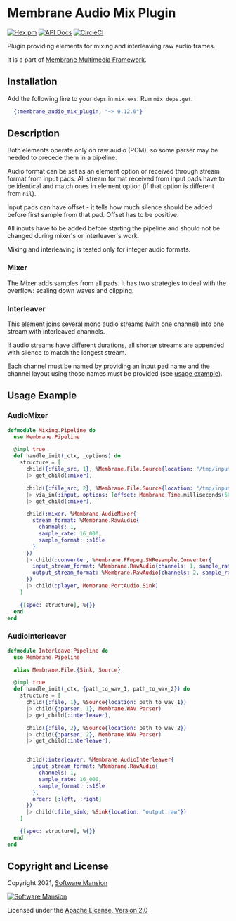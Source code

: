 # Membrane Audio Mix Plugin

[![Hex.pm](https://img.shields.io/hexpm/v/membrane_audio_mix_plugin.svg)](https://hex.pm/packages/membrane_audio_mix_plugin)
[![API Docs](https://img.shields.io/badge/api-docs-yellow.svg?style=flat)](https://hexdocs.pm/membrane_audio_mix_plugin/)
[![CircleCI](https://circleci.com/gh/membraneframework/membrane_audio_mix_plugin.svg?style=svg)](https://circleci.com/gh/membraneframework/membrane_audio_mix_plugin)

Plugin providing elements for mixing and interleaving raw audio frames.

It is a part of [Membrane Multimedia Framework](https://membraneframework.org).

## Installation

Add the following line to your `deps` in `mix.exs`. Run `mix deps.get`.

```elixir
  {:membrane_audio_mix_plugin, "~> 0.12.0"}
```

## Description

Both elements operate only on raw audio (PCM), so some parser may be needed to precede them in a pipeline.

Audio format can be set as an element option or received through stream format from input pads. All
stream format received from input pads have to be identical and match ones in element option (if that
option is different from `nil`).

Input pads can have offset - it tells how much silence should be added before first sample
from that pad. Offset has to be positive.

All inputs have to be added before starting the pipeline and should not be changed
during mixer's or interleaver's work.

Mixing and interleaving is tested only for integer audio formats.

### Mixer

The Mixer adds samples from all pads. It has two strategies to deal with the overflow:
scaling down waves and clipping.

### Interleaver

This element joins several mono audio streams (with one channel) into one stream with interleaved channels.

If audio streams have different durations, all shorter streams are appended with silence to match the longest stream.

Each channel must be named by providing an input pad name and the channel layout using those names must be provided (see [usage example](#audiointerleaver)).

## Usage Example

### AudioMixer

```elixir
defmodule Mixing.Pipeline do
  use Membrane.Pipeline

  @impl true
  def handle_init(_ctx, _options) do
    structure = [
      child({:file_src, 1}, %Membrane.File.Source{location: "/tmp/input_1.raw"})
      |> get_child(:mixer),

      child({:file_src, 2}, %Membrane.File.Source{location: "/tmp/input_2.raw"})
      |> via_in(:input, options: [offset: Membrane.Time.milliseconds(5000)])
      |> get_child(:mixer),

      child(:mixer, %Membrane.AudioMixer{
        stream_format: %Membrane.RawAudio{
          channels: 1,
          sample_rate: 16_000,
          sample_format: :s16le
        }
      }) 
      |> child(:converter, %Membrane.FFmpeg.SWResample.Converter{
        input_stream_format: %Membrane.RawAudio{channels: 1, sample_rate: 16_000, sample_format: :s16le},
        output_stream_format: %Membrane.RawAudio{channels: 2, sample_rate: 48_000, sample_format: :s16le}
      })
      |> child(:player, Membrane.PortAudio.Sink)
    ]

    {[spec: structure], %{}}
  end
end
```

### AudioInterleaver

```elixir
defmodule Interleave.Pipeline do
  use Membrane.Pipeline

  alias Membrane.File.{Sink, Source}

  @impl true
  def handle_init(_ctx, {path_to_wav_1, path_to_wav_2}) do
    structure = [
      child({:file, 1}, %Source{location: path_to_wav_1})
      |> child({:parser, 1}, Membrane.WAV.Parser)
      |> get_child(:interleaver),

      child({:file, 2}, %Source{location: path_to_wav_2})
      |> child({:parser, 2}, Membrane.WAV.Parser)
      |> get_child(:interleaver),


      child(:interleaver, %Membrane.AudioInterleaver{
        input_stream_format: %Membrane.RawAudio{
          channels: 1,
          sample_rate: 16_000,
          sample_format: :s16le
        },
        order: [:left, :right]
      })
      |> child(:file_sink, %Sink{location: "output.raw"})
    ]

    {[spec: structure], %{}}
  end
end

```

## Copyright and License

Copyright 2021, [Software Mansion](https://swmansion.com/?utm_source=git&utm_medium=readme&utm_campaign=membrane)

[![Software Mansion](https://logo.swmansion.com/logo?color=white&variant=desktop&width=200&tag=membrane-github)](https://swmansion.com/?utm_source=git&utm_medium=readme&utm_campaign=membrane)

Licensed under the [Apache License, Version 2.0](LICENSE)
